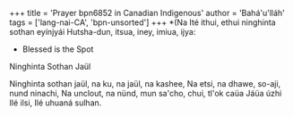+++
title = 'Prayer bpn6852 in Canadian Indigenous'
author = 'Bahá'u'lláh'
tags = ['lang-nai-CA', 'bpn-unsorted']
+++
*(Na  Ité ithui, ethui ninghinta sothan eyínjyái Hutsha-dun, itsua, iney, imiua, ijya:
* Blessed is the Spot


Ninghinta Sothan Jaül

Ninghinta sothan jaül,
 na ku, na jaül, na kashee,
Na etsi, 
na dhawe, 
so-aji, nund ninachi,
Na unclout, 
na nünd, 
mun sa'cho, 
chui, 
tl'ok caüa
Jáüa úzhi Ilé ilsi, 
Ilé uhuaná sulhan.
